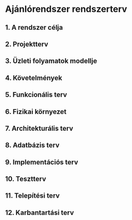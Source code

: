 # Ajánlórendszer rendszerterv

## 1. A rendszer célja


## 2. Projektterv


## 3. Üzleti folyamatok modellje


## 4. Követelmények


## 5. Funkcionális terv


## 6. Fizikai környezet


## 7. Architekturális terv


## 8. Adatbázis terv


## 9. Implementációs terv


## 10. Tesztterv


## 11. Telepítési terv


## 12. Karbantartási terv

